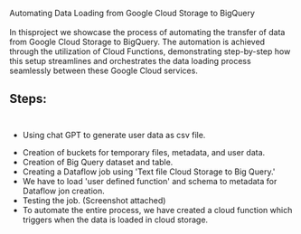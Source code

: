 Automating Data Loading from Google Cloud Storage to BigQuery </br></br>
In thisproject we showcase the process of automating the transfer of data from Google Cloud Storage to BigQuery. The automation is achieved through the utilization of Cloud Functions, demonstrating step-by-step how this setup streamlines and orchestrates the data loading process seamlessly between these Google Cloud services.</br>

Steps:</br></br>
-
* Using chat GPT to generate user data as csv file.
+ Creation of buckets for temporary files, metadata, and user data.
+ Creation of Big Query dataset and table.
+ Creating a Dataflow job using 'Text file Cloud Storage to Big Query.'
+ We have to load 'user defined function' and schema to metadata for Dataflow jon creation.
+ Testing the job. (Screenshot attached)
+ To automate the entire process, we have created a cloud function which triggers when the data is loaded in cloud storage.
